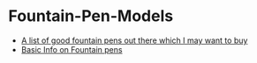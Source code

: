 # Fountain-Pen-Models
* [A list of good fountain pens out there which I may want to buy](the-list.md)
* [Basic Info on Fountain pens](main.md)
